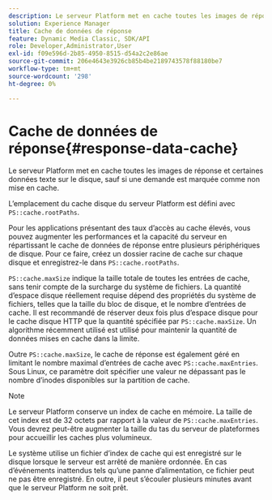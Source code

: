 ```yaml
---
description: Le serveur Platform met en cache toutes les images de réponse et certaines données texte sur le disque, sauf si une demande est marquée comme non mise en cache.
solution: Experience Manager
title: Cache de données de réponse
feature: Dynamic Media Classic, SDK/API
role: Developer,Administrator,User
exl-id: f09e596d-2b85-4950-8515-d54a2c2e86ae
source-git-commit: 206e4643e3926cb85b4be2189743578f88180be7
workflow-type: tm+mt
source-wordcount: '298'
ht-degree: 0%

---
```


# Cache de données de réponse{#response-data-cache}

Le serveur Platform met en cache toutes les images de réponse et certaines données texte sur le disque, sauf si une demande est marquée comme non mise en cache.

L’emplacement du cache disque du serveur Platform est défini avec `PS::cache.rootPaths`.

Pour les applications présentant des taux d’accès au cache élevés, vous pouvez augmenter les performances et la capacité du serveur en répartissant le cache de données de réponse entre plusieurs périphériques de disque. Pour ce faire, créez un dossier racine de cache sur chaque disque et enregistrez-le dans `PS::cache.rootPaths`.

`PS::cache.maxSize` indique la taille totale de toutes les entrées de cache, sans tenir compte de la surcharge du système de fichiers. La quantité d’espace disque réellement requise dépend des propriétés du système de fichiers, telles que la taille du bloc de disque, et le nombre d’entrées de cache. Il est recommandé de réserver deux fois plus d’espace disque pour le cache disque HTTP que la quantité spécifiée par `PS::cache.maxSize`. Un algorithme récemment utilisé est utilisé pour maintenir la quantité de données mises en cache dans la limite.

Outre `PS::cache.maxSize`, le cache de réponse est également géré en limitant le nombre maximal d’entrées de cache avec `PS::cache.maxEntries`. Sous Linux, ce paramètre doit spécifier une valeur ne dépassant pas le nombre d’inodes disponibles sur la partition de cache.

>[!NOTE]
>
>Le serveur Platform conserve un index de cache en mémoire. La taille de cet index est de 32 octets par rapport à la valeur de `PS::cache.maxEntries`. Vous devrez peut-être augmenter la taille du tas du serveur de plateformes pour accueillir les caches plus volumineux.

Le système utilise un fichier d’index de cache qui est enregistré sur le disque lorsque le serveur est arrêté de manière ordonnée. En cas d’événements inattendus tels qu’une panne d’alimentation, ce fichier peut ne pas être enregistré. En outre, il peut s’écouler plusieurs minutes avant que le serveur Platform ne soit prêt.
